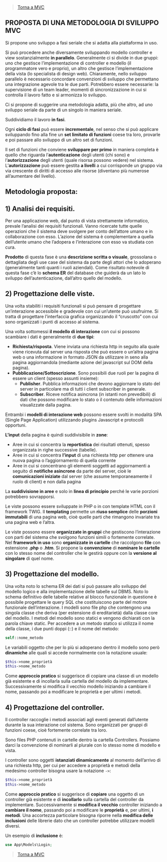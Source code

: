 >[Torna a MVC](mvcindex.md) 

## **PROPOSTA DI UNA METODOLOGIA DI SVILUPPO MVC**

Si propone uno sviluppo a fasi seriale che si adatta alla piattaforma in uso. 

Si può procedere anche diversamente sviluppando modello controller e view sostanzialmente **in parallelo**. Generalmente ci si divide in due gruppi: uno che gestisce l’implementazione di controller e modello (il programmatore vero e proprio), un altro che gestisce l’implementazione della vista (lo specialista di design web). Chiaramente, nello sviluppo parallelo è necessario concordare convenzioni di sviluppo che permettano una integrazione agevole tra le due parti. Potrebbero essere necessarie: la supervisione di un team leader, momenti di sincronizzazione in cui si controlla il lavoro fatto e si armonizza lo sviluppo.

Ci si propone di suggerire una metodologia adatta, più che altro, ad uno sviluppo seriale da parte di un singolo in maniera seriale.

Suddividiamo il lavoro **in fasi**. 

Ogni **ciclo di fasi** può essere **incrementale**, nel senso che si può applicare sviluppando fino alla fine un **set limitato di funzioni** coese tra loro, provarle e poi passare allo sviluppo di un altro set di funzioni. 

Il set di funzioni che conviene **sviluppare per primo** in maniera completa è quello che riguarda l’**autenticazione** degli utenti (chi sono) e l’**autorizzazione** degli utenti (quale risorsa possono vedere) nel sistema. L’**autorizzazione** può essere gestita **a livelli** a cui corrisponde un gruppo via via crescente di diritti di accesso alle risorse (diventano più numerose all’aumentare del livello).

## **Metodologia proposta:**

## 1)	**Analisi dei requisiti.** 

Per una applicazione web, dal punto di vista strettamente informatico, prevale l’analisi dei requisiti funzionali. Vanno ricercate tutte quelle operazioni che il sistema deve svolgere per conto dell’attore umano e in collaborazione con esso. L’azione del sistema è complementare a quella dell’utente umano che l’adopera e l’interazione con esso va studiata con cura. 

**Prodotto** di questa fase è una **descrizione scritta o visuale**, grossolana o dettagliata degli use case del sistema da parte degli attori che lo adoperano (generalmente tanti quanti i ruoli aziendali). Come risultato notevole di questa fase c’è lo **schema ER** del database che guiderà da un lato lo sviluppo dell’autenticazione, dall’altro quello del modello.

## 2)	**Progettazione delle viste.**
Una volta stabiliti i requisiti funzionali si può pensare di progettare un’interazione accessibile e gradevole con cui un’utente può usufruirne. Si tratta di progettare l’interfaccia grafica organizzando il “cruscotto” con cui sono organizzati i punti di accesso al sistema. 

Una volta sottomessi **il modello di interazione** con cui si possono scambiare i dati è generalmente di **due tipi**:

   -	**Richiesta/risposta**. Viene inviata una richiesta http in seguito alla quale viene ricevuta dal server una risposta che può essere o un’altra pagina web o una informazione in formato JSON da utilizzare in seno alla pagina aggiornandola (mediante azione del javascript sul DOM della pagina).
   -	**Pubblicazione/Sottoscrizione**. Sono possibili due ruoli per la pagina di essere un client (spesso assunti insieme):
        -	**Publisher**. Pubblica informazioni che devono aggiornare lo stato del server in particolare ma di tutti i client subscriber in generale.
        - **Subscriber**. Riceve notifica asincrona (in istanti non prevedibili) di dati che possono modificare lo stato o il contenuto delle informazioni visualizzate dalla pagina.
     
Entrambi i **modelli di interazione web** possono essere svolti in modalità SPA (Single Page Application) utilizzando plugins Javascript e protocolli opportuni.

**L’input** della pagina è quindi suddivisibile in **zone**:

-	Aree in cui si concentra la **reportistica** dei risultati ottenuti, spesso organizzata in righe successive (tabelle).
-	Aree in cui si concentra **l’input** di una richiesta http per ottenere una nuova pagina o l’aggiornamento di quella corrente
-	Aree in cui si concentrano gli elementi soggetti ad aggiornamenti a seguito di **notifiche asincrone** da parte del server, cioè le **comunicazioni iniziate** dal server (che assume temporaneamente il ruolo di client) e non dalla pagina

La **suddivisione in aree** e solo in **linea di principio** perché le varie porzioni potrebbero sovrapporsi.

Le viste possono essere sviluppate in PHP o in con template HTML con il framework TWIG. Il **templating** permette un **riuso semplice** delle **porzioni immutabili** di una pagina web, cioè quelle parti che rimangono invariate tra una pagina web e l’altra. 

Le viste possono essere **organizzate in gruppi** che gestiscono l’interazione con parti del sistema che svolgono funzioni simili o fortemente correlate. Nel **framework in uso** sono **organizzate in cartelle** che raccolgono **file** con estensione **.php** o **.htm**. Si propone la **convenzione** di **nominare le cartelle** con lo stesso nome del controller che le gestirà oppure con la **versione al singolare** di quel nome.

## 3)	**Progettazione del modello.** 

Una volta noto lo schema ER dei dati si può passare allo sviluppo del modello logico e alla implementazione delle tabelle sul DBMS. Noto lo schema definitivo delle tabelle relative al blocco funzionale in questione è possibile progettare le query SQL che costituiscono parte del motore funzionale dell’interazione. I modelli sono file php che contengono una singola classe che deriva (per estensione di ereditarietà) dalla classe core del modello. I metodi del modello sono statici e vengono dichiarati con la parola chiave static. Per accedere a un metodo statico si utilizza il nome della classe, i due punti doppi (::) e il nome del metodo:

```PHP
self::nome_metodo
```
Le variabili oggetto che per lo più si adoperano dentro il modello sono però **dinamiche** alle quali si accede normalmente con la notazione usuale:

```PHP
$this->nome_proprietà
$this->nome_metodo
```

Come **approccio pratico** si suggerisce di copiare una classe di un modello già esistente e di incollarla sulla cartella del modello da implementare. Successivamente si modifica il vecchio modello iniziando a cambiare il nome, passando poi a modificare le proprietà e per ultimi i metodi.

## 4)	**Progettazione del controller.**

Il controller raccoglie i metodi associati agli eventi generati dall’utente durante la sua interazione col sistema. Sono organizzati per gruppi di funzioni coese, cioè fortemente correlate tra loro. 

Sono files PHP contenuti in cartelle dentro la cartella Controllers. Possiamo darci la convenzione di nominarli al plurale con lo stesso nome di modello e vista. 

I controller sono oggetti **istanziati dinamicamente** al momento dell’arrivo di una richiesta http, per cui per accedere a proprietà e metodi della medesimo controller bisogna usare la notazione ```->```: 

```PHP
$this->nome_proprietà
$this->nome_metodo
```
Come **approccio pratico** si suggerisce di **copiare** una oggetto di un controller già esistente e di **incollarlo** sulla cartella del controller da implementare. Successivamente si **modifica il vecchio** controller iniziando a **cambiare il nome**, passando poi a modificare le **proprietà** e, per ultimi, **i metodi**. Una accortezza particolare bisogna riporre nella **modifica delle inclusioni** delle librerie dato che un controller potrebbe utilizzare modelli diversi. 

Un esempio di **inclusione** è:
```PHP
use App\Models\Login;
```

>[Torna a MVC](mvcindex.md) 

